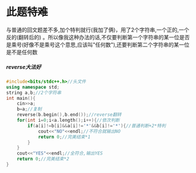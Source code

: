 # 此题特~~难~~
与普通的回文题差不多,加个特判就行(我加了俩)，用了$2$个字符串,一个正的,一个反的(翻转后的)
。所以像我这种办法的话,不仅要判断第一个字符串的某一位是否是乘号(好像不是乘号这个意思,应该叫"任何数"),还要判断第二个字符串的某一位是不是任何数
##### $reverse$大法好
```cpp
#include<bits/stdc++.h>//头文件
using namespace std;
string a,b;//2个字符串
int main(){
    cin>>a;
    b=a;//复制
    reverse(b.begin(),b.end());//reverse翻转
    for(int i=0;i<a.length();i++){//依次判断
        if(a[i]!=b[i]&&a[i]!='*'&&b[i]!='*'){//普通判断+2*特判
            cout<<"NO"<<endl;//不符合就输出NO
            return 0;//完美结束*1
        }
    }
    cout<<"YES"<<endl;//全符合,输出YES
    return 0;//完美结束*2
}
```